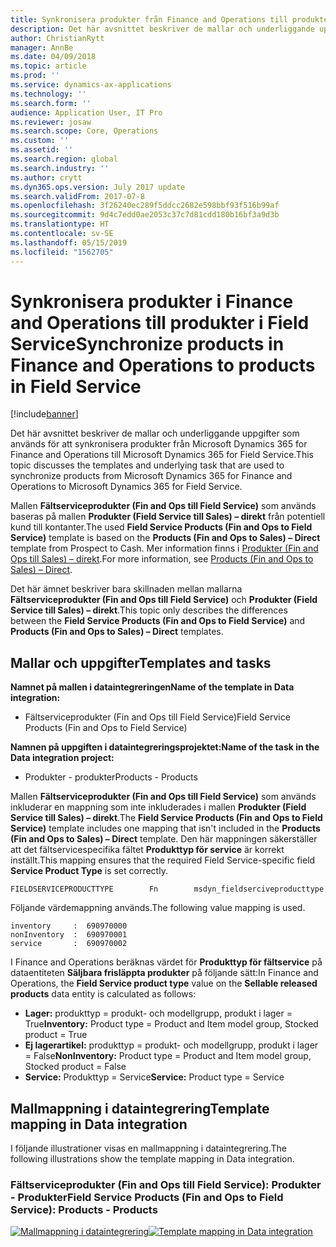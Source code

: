 ```yaml
---
title: Synkronisera produkter från Finance and Operations till produkter i Field Service
description: Det här avsnittet beskriver de mallar och underliggande uppgifter som används för att synkronisera produkter från Microsoft Dynamics 365 for Finance and Operations till Microsoft Dynamics 365 for Field Service.
author: ChristianRytt
manager: AnnBe
ms.date: 04/09/2018
ms.topic: article
ms.prod: ''
ms.service: dynamics-ax-applications
ms.technology: ''
ms.search.form: ''
audience: Application User, IT Pro
ms.reviewer: josaw
ms.search.scope: Core, Operations
ms.custom: ''
ms.assetid: ''
ms.search.region: global
ms.search.industry: ''
ms.author: crytt
ms.dyn365.ops.version: July 2017 update
ms.search.validFrom: 2017-07-8
ms.openlocfilehash: 3f26240ec289f5ddcc2682e598bbf93f516b99af
ms.sourcegitcommit: 9d4c7edd0ae2053c37c7d81cdd180b16bf3a9d3b
ms.translationtype: HT
ms.contentlocale: sv-SE
ms.lasthandoff: 05/15/2019
ms.locfileid: "1562705"
---
```

# <a name="synchronize-products-in-finance-and-operations-to-products-in-field-service"></a><span data-ttu-id="87f4b-103">Synkronisera produkter i Finance and Operations till produkter i Field Service</span><span class="sxs-lookup"><span data-stu-id="87f4b-103">Synchronize products in Finance and Operations to products in Field Service</span></span>

[!include[banner](../includes/banner.md)]

<span data-ttu-id="87f4b-104">Det här avsnittet beskriver de mallar och underliggande uppgifter som används för att synkronisera produkter från Microsoft Dynamics 365 for Finance and Operations till Microsoft Dynamics 365 for Field Service.</span><span class="sxs-lookup"><span data-stu-id="87f4b-104">This topic discusses the templates and underlying task that are used to synchronize products from Microsoft Dynamics 365 for Finance and Operations to Microsoft Dynamics 365 for Field Service.</span></span>

<span data-ttu-id="87f4b-105">Mallen **Fältserviceprodukter (Fin and Ops till Field Service)** som används baseras på mallen **Produkter (Field Service till Sales) – direkt** från potentiell kund till kontanter.</span><span class="sxs-lookup"><span data-stu-id="87f4b-105">The used **Field Service Products (Fin and Ops to Field Service)** template is based on the **Products (Fin and Ops to Sales) – Direct** template from Prospect to Cash.</span></span> <span data-ttu-id="87f4b-106">Mer information finns i [Produkter (Fin and Ops till Sales) – direkt](https://docs.microsoft.com/en-us/dynamics365/unified-operations/supply-chain/sales-marketing/products-template-mapping-direct).</span><span class="sxs-lookup"><span data-stu-id="87f4b-106">For more information, see [Products (Fin and Ops to Sales) – Direct](https://docs.microsoft.com/en-us/dynamics365/unified-operations/supply-chain/sales-marketing/products-template-mapping-direct).</span></span>

<span data-ttu-id="87f4b-107">Det här ämnet beskriver bara skillnaden mellan mallarna **Fältserviceprodukter (Fin and Ops till Field Service)** och **Produkter (Field Service till Sales) – direkt**.</span><span class="sxs-lookup"><span data-stu-id="87f4b-107">This topic only describes the differences between the **Field Service Products (Fin and Ops to Field Service)** and **Products (Fin and Ops to Sales) – Direct** templates.</span></span>

## <a name="templates-and-tasks"></a><span data-ttu-id="87f4b-108">Mallar och uppgifter</span><span class="sxs-lookup"><span data-stu-id="87f4b-108">Templates and tasks</span></span>

<span data-ttu-id="87f4b-109">**Namnet på mallen i dataintegreringen**</span><span class="sxs-lookup"><span data-stu-id="87f4b-109">**Name of the template in Data integration:**</span></span>

- <span data-ttu-id="87f4b-110">Fältserviceprodukter (Fin and Ops till Field Service)</span><span class="sxs-lookup"><span data-stu-id="87f4b-110">Field Service Products (Fin and Ops to Field Service)</span></span>

<span data-ttu-id="87f4b-111">**Namnen på uppgiften i dataintegreringsprojektet:**</span><span class="sxs-lookup"><span data-stu-id="87f4b-111">**Name of the task in the Data integration project:**</span></span>

- <span data-ttu-id="87f4b-112">Produkter - produkter</span><span class="sxs-lookup"><span data-stu-id="87f4b-112">Products - Products</span></span>

<span data-ttu-id="87f4b-113">Mallen **Fältserviceprodukter (Fin and Ops till Field Service)** som används inkluderar en mappning som inte inkluderades i mallen **Produkter (Field Service till Sales) – direkt**.</span><span class="sxs-lookup"><span data-stu-id="87f4b-113">The **Field Service Products (Fin and Ops to Field Service)** template includes one mapping that isn't included in the **Products (Fin and Ops to Sales) – Direct** template.</span></span> <span data-ttu-id="87f4b-114">Den här mappningen säkerställer att det fältservicespecifika fältet **Produkttyp för service** är korrekt inställt.</span><span class="sxs-lookup"><span data-stu-id="87f4b-114">This mapping ensures that the required Field Service-specific field **Service Product Type** is set correctly.</span></span>

```
FIELDSERVICEPRODUCTTYPE        Fn        msdyn_fieldserciveproducttype
```

<span data-ttu-id="87f4b-115">Följande värdemappning används.</span><span class="sxs-lookup"><span data-stu-id="87f4b-115">The following value mapping is used.</span></span>

```
inventory     :  690970000
nonInventory  :  690970001 
service       :  690970002 
```

<span data-ttu-id="87f4b-116">I Finance and Operations beräknas värdet för **Produkttyp för fältservice** på dataentiteten **Säljbara frisläppta produkter** på följande sätt:</span><span class="sxs-lookup"><span data-stu-id="87f4b-116">In Finance and Operations, the **Field Service product type** value on the **Sellable released products** data entity is calculated as follows:</span></span>

- <span data-ttu-id="87f4b-117">**Lager:** produkttyp = produkt- och modellgrupp, produkt i lager = True</span><span class="sxs-lookup"><span data-stu-id="87f4b-117">**Inventory:** Product type = Product and Item model group, Stocked product = True</span></span>
- <span data-ttu-id="87f4b-118">**Ej lagerartikel:** produkttyp = produkt- och modellgrupp, produkt i lager = False</span><span class="sxs-lookup"><span data-stu-id="87f4b-118">**NonInventory:** Product type = Product and Item model group, Stocked product = False</span></span>
- <span data-ttu-id="87f4b-119">**Service:** Produkttyp = Service</span><span class="sxs-lookup"><span data-stu-id="87f4b-119">**Service:** Product type = Service</span></span>

## <a name="template-mapping-in-data-integration"></a><span data-ttu-id="87f4b-120">Mallmappning i dataintegrering</span><span class="sxs-lookup"><span data-stu-id="87f4b-120">Template mapping in Data integration</span></span>

<span data-ttu-id="87f4b-121">I följande illustrationer visas en mallmappning i dataintegrering.</span><span class="sxs-lookup"><span data-stu-id="87f4b-121">The following illustrations show the template mapping in Data integration.</span></span>

### <a name="field-service-products-fin-and-ops-to-field-service-products---products"></a><span data-ttu-id="87f4b-122">Fältserviceprodukter (Fin and Ops till Field Service): Produkter - Produkter</span><span class="sxs-lookup"><span data-stu-id="87f4b-122">Field Service Products (Fin and Ops to Field Service): Products - Products</span></span>

<span data-ttu-id="87f4b-123">[![Mallmappning i dataintegrering](./media/FSProduct.png)](./media/FSProduct.png)</span><span class="sxs-lookup"><span data-stu-id="87f4b-123">[![Template mapping in Data integration](./media/FSProduct.png)](./media/FSProduct.png)</span></span>

